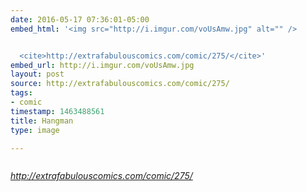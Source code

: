 ```yaml
---
date: 2016-05-17 07:36:01-05:00
embed_html: '<img src="http://i.imgur.com/voUsAmw.jpg" alt="" />


  <cite>http://extrafabulouscomics.com/comic/275/</cite>'
embed_url: http://i.imgur.com/voUsAmw.jpg
layout: post
source: http://extrafabulouscomics.com/comic/275/
tags:
- comic
timestamp: 1463488561
title: Hangman
type: image

---
```

<img src="http://i.imgur.com/voUsAmw.jpg" alt="" />

<cite>http://extrafabulouscomics.com/comic/275/</cite>

